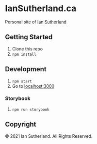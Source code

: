 # IanSutherland.ca

Personal site of [Ian Sutherland](https://iansutherland.ca)

## Getting Started

1. Clone this repo
1. `npm install`

## Development

1. `npm start`
1. Go to [localhost:3000](http://localhost:3000)

### Storybook

1. `npm run storybook`

## Copyright

&copy; 2021 Ian Sutherland. All Rights Reserved.
